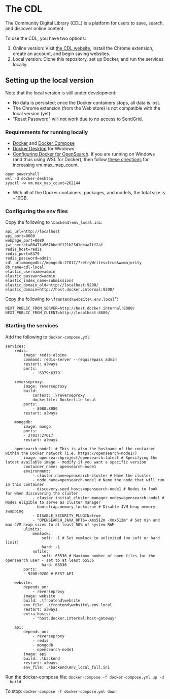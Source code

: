 # The CDL 
The Community Digital Library (CDL) is a platform for users to save, search, and discover online content. 

To use the CDL, you have two options:

1. Online version: Visit [the CDL website](https://textdata.org/), install the Chrome extension, create an account, and begin saving websites.
2. Local version: Clone this repository, set up Docker, and run the services locally.

## Setting up the local version
Note that the local version is still under development:

- No data is persisted; once the Docker containers stops, all data is lost.
- The Chrome extension (from the Web store) is not compatible with the local version (yet).
- "Reset Password" will not work due to no access to SendGrid.

### Requirements for running locally
- [Docker](https://www.docker.com/) and [Docker Compose](https://docs.docker.com/compose/)
- [Docker Desktop](https://www.docker.com/products/docker-desktop/) for Windows
- [Configuring Docker for OpenSearch](https://opensearch.org/docs/latest/install-and-configure/install-opensearch/docker/). If you are running on Windows (and thus using WSL for Docker), then follow [these directions](https://github.com/docker/for-win/issues/5202) for increasing vm.max_map_count.
```
open powershell
wsl -d docker-desktop
sysctl -w vm.max_map_count=262144
```
- With all of the Docker containers, packages, and models, the total size is ~10GB.

### Configuring the env files
Copy the following to ``\backend\env_local.ini``:

```
api_url=http://localhost
api_port=8080
webpage_port=8080
jwt_secret=0047fa567bbddf121b23d1deaa7ff2af
redis_host=redis
redis_port=6379
redis_password=admin
cdl_uri=mongodb://mongodb:27017/?retryWrites=true&w=majority
db_name=cdl-local
elastic_username=admin
elastic_password=admin
elastic_index_name=submissions
elastic_domain_old=http://localhost:9200/
elastic_domain=http://host.docker.internal:9200/
```

Copy the following to ``\frontend\website\.env.local``":

```
NEXT_PUBLIC_FROM_SERVER=http://host.docker.internal:8080/
NEXT_PUBLIC_FROM_CLIENT=http://localhost:8080/
```
 
### Starting the services

Add the following to ``docker-compose.yml``:

```
services:
    redis:
        image: redis:alpine
        command: redis-server --requirepass admin
        restart: always
        ports:
            - '6379:6379'

    reverseproxy:
        image: reverseproxy
        build:
            context: .\reverseproxy
            dockerfile: Dockerfile-local
        ports:
            - 8080:8080
        restart: always

    mongodb:
        image: mongo
        ports:
        - 27017:27017
        restart: always

    opensearch-node1: # This is also the hostname of the container within the Docker network (i.e. https://opensearch-node1/)
        image: opensearchproject/opensearch:latest # Specifying the latest available image - modify if you want a specific version
        container_name: opensearch-node1
        environment:
            - cluster.name=opensearch-cluster # Name the cluster
            - node.name=opensearch-node1 # Name the node that will run in this container
            - discovery.seed_hosts=opensearch-node1 # Nodes to look for when discovering the cluster
            - cluster.initial_cluster_manager_nodes=opensearch-node1 # Nodes eligible to serve as cluster manager
            - bootstrap.memory_lock=true # Disable JVM heap memory swapping
            - DISABLE_SECURITY_PLUGIN=true
            - "OPENSEARCH_JAVA_OPTS=-Xms512m -Xmx512m" # Set min and max JVM heap sizes to at least 50% of system RAM
        ulimits:
            memlock:
                soft: -1 # Set memlock to unlimited (no soft or hard limit)
                hard: -1
            nofile:
                soft: 65536 # Maximum number of open files for the opensearch user - set to at least 65536
                hard: 65536
        ports:
        - 9200:9200 # REST API

    website:
        depends_on:
            - reverseproxy
        image: website
        build: .\frontend\website
        env_file: .\frontend\website\.env.local
        restart: always
        extra_hosts:
            - "host.docker.internal:host-gateway"

    api:
        depends_on:
            - reverseproxy
            - redis
            - mongodb
            - opensearch-node1
        image: api
        build: .\backend
        restart: always
        env_file: .\backend\env_local_full.ini

```


Run the docker-compose file: ``docker-compose -f docker-compose.yml up -d --build``

To stop: ``docker-compose -f docker-compose.yml down``